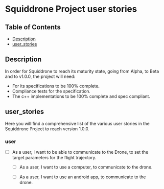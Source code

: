 # Squiddrone Project user stories

## Table of Contents

- [Description](#description)
- [user_stories](#user_stories)

## Description

In order for Squiddrone to reach its maturity state, going from Alpha, to Beta and to v1.0.0, the project will need:

- For its specifications to be 100% complete.
- Compliance tests for the specification.
- The c++ implementations to be 100% complete and spec compliant.

## user_stories

Here you will find a comprehensive list of the various user stories in the Squiddrone Project to reach version 1.0.0.

### user

- [ ] As a user, I want to be able to communicate to the Drone, to set the target parameters for the flight trajectory.
    - [ ] As a user, I want to use a computer, to communicate to the drone.
    - [ ] As a user, I want to use an android app, to communicate to the drone.

